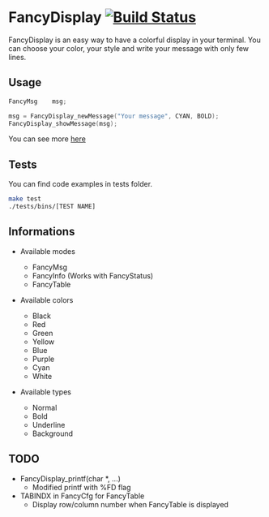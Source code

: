 # FancyDisplay [![Build Status](https://travis-ci.org/hug33k/FancyDisplay.svg?branch=master)](https://travis-ci.org/hug33k/FancyDisplay)

FancyDisplay is an easy way to have a colorful display in your terminal.
You can choose your color, your style and write your message with only few lines.

## Usage

````c
FancyMsg    msg;

msg = FancyDisplay_newMessage("Your message", CYAN, BOLD);
FancyDisplay_showMessage(msg);
````

You can see more [here](https://github.com/hug33k/FancyDisplay/blob/master/USAGE.md)

## Tests

You can find code examples in tests folder.

````bash
make test
./tests/bins/[TEST NAME]
````

## Informations

* Available modes
    * FancyMsg
    * FancyInfo (Works with FancyStatus)
    * FancyTable

* Available colors
    * Black
    * Red
    * Green
    * Yellow
    * Blue
    * Purple
    * Cyan
    * White

* Available types
    * Normal
    * Bold
    * Underline
    * Background

## TODO

* FancyDisplay_printf(char *, ...)
    * Modified printf with %FD flag
* TABINDX in FancyCfg for FancyTable
    * Display row/column number when FancyTable is displayed
